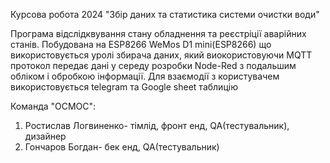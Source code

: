 Курсова робота 2024 "Збір даних та статистика системи очистки води"

Програма відслідквування стану обладнення та реєстріції аварійних станів. Побудована на ESP8266 WeMos D1 mini(ESP8266) що використовується уролі збирача даних, який виокористовуючи MQTT протокол передає дані у середу розробки Node-Red з подальшим обліком і обробкою інформації. Для взаємодії з користувачем використовується telegram та Google sheet таблицію

Команда "ОСМОС":

1. Ростислав Логвиненко- тімлід, фронт енд, QA(тестувальник), дизайнер
2. Гончаров Богдан- бек енд, QA(тестувальник)